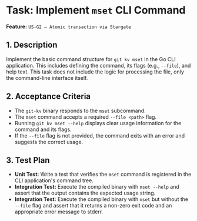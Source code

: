 # Task: Implement `mset` CLI Command

**Feature:** `US-G2 — Atomic transaction via Stargate`

## 1. Description

Implement the basic command structure for `git kv mset` in the Go CLI application. This includes defining the command, its flags (e.g., `--file`), and help text. This task does not include the logic for processing the file, only the command-line interface itself.

## 2. Acceptance Criteria

- The `git-kv` binary responds to the `mset` subcommand.
- The `mset` command accepts a required `--file <path>` flag.
- Running `git kv mset --help` displays clear usage information for the command and its flags.
- If the `--file` flag is not provided, the command exits with an error and suggests the correct usage.

## 3. Test Plan

- **Unit Test:** Write a test that verifies the `mset` command is registered in the CLI application's command tree.
- **Integration Test:** Execute the compiled binary with `mset --help` and assert that the output contains the expected usage string.
- **Integration Test:** Execute the compiled binary with `mset` but without the `--file` flag and assert that it returns a non-zero exit code and an appropriate error message to stderr.

